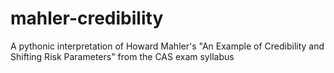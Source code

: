 # mahler-credibility
A pythonic interpretation of Howard Mahler's "An Example of Credibility and Shifting Risk Parameters" from the CAS exam syllabus
